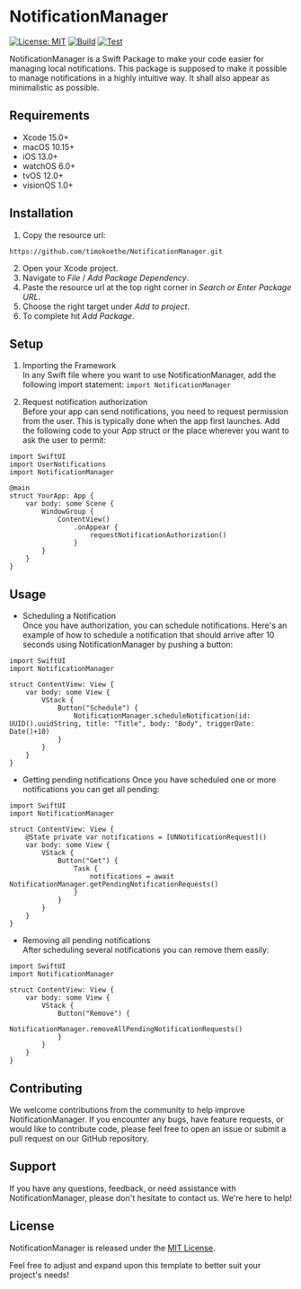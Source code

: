 # NotificationManager
[![License: MIT](https://img.shields.io/badge/license-MIT-blue)](https://opensource.org/license/mit)
[![Build](https://github.com/timokoethe/NotificationManager/actions/workflows/build.yml/badge.svg?branch=main)](https://github.com/timokoethe/NotificationManager/actions/workflows/build.yml)
[![Test](https://github.com/timokoethe/NotificationManager/actions/workflows/test.yml/badge.svg?branch=main)](https://github.com/timokoethe/NotificationManager/actions/workflows/test.yml)

NotificationManager is a Swift Package to make your code easier for managing local notifications.
This package is supposed to make it possible to manage notifications in a highly intuitive way.
It shall also appear as minimalistic as possible.

## Requirements
- Xcode 15.0+
- macOS 10.15+
- iOS 13.0+
- watchOS 6.0+
- tvOS 12.0+
- visionOS 1.0+

## Installation
1.  Copy the resource url:
```
https://github.com/timokoethe/NotificationManager.git
```
2.  Open your Xcode project.
3.  Navigate to _File_ / _Add Package Dependency_.
4.  Paste the resource url at the top right corner in _Search or Enter Package URL_.
5.  Choose the right target under _Add to project_.
6.  To complete hit _Add Package_.

## Setup
1. Importing the Framework <br>
In any Swift file where you want to use NotificationManager, add the following import statement:
```import NotificationManager```

2. Request notification authorization <br>
Before your app can send notifications, you need to request permission from the user. This is typically done when the app first launches. Add the following code to your App struct or the place wherever you want to ask the user to permit:
```
import SwiftUI
import UserNotifications
import NotificationManager

@main
struct YourApp: App {
    var body: some Scene {
        WindowGroup {
            ContentView()
                .onAppear {
                    requestNotificationAuthorization()
                }
        }
    }
}
```

## Usage
- Scheduling a Notification <br>
Once you have authorization, you can schedule notifications. Here's an example of how to schedule a notification that should arrive after 10 seconds using NotificationManager by pushing a button:

```
import SwiftUI
import NotificationManager

struct ContentView: View {
    var body: some View {
        VStack {
            Button("Schedule") {
                NotificationManager.scheduleNotification(id: UUID().uuidString, title: "Title", body: "Body", triggerDate: Date()+10)
            }
        }
    }
}
```

- Getting pending notifications
Once you have scheduled one or more notifications you can get all pending:
```
import SwiftUI
import NotificationManager

struct ContentView: View {
    @State private var notifications = [UNNotificationRequest]()
    var body: some View {
        VStack {
            Button("Get") {
                Task {
                    notifications = await NotificationManager.getPendingNotificationRequests()
                }
            }
        }
    }
}
```

- Removing all pending notifications <br>
After scheduling several notifications you can remove them easily:
```
import SwiftUI
import NotificationManager

struct ContentView: View {
    var body: some View {
        VStack {
            Button("Remove") {
                NotificationManager.removeAllPendingNotificationRequests()
            }
        }
    }
}
```

## Contributing
We welcome contributions from the community to help improve NotificationManager. If you encounter any bugs, have feature requests, or would like to contribute code, please feel free to open an issue or submit a pull request on our GitHub repository.

## Support
If you have any questions, feedback, or need assistance with NotificationManager, please don't hesitate to contact us. We're here to help!

## License
NotificationManager is released under the [MIT License](https://opensource.org/license/mit).

Feel free to adjust and expand upon this template to better suit your project's needs!
